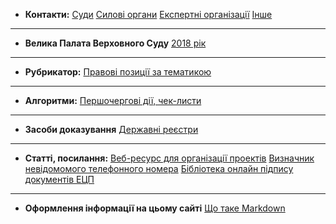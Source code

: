 <!-- TITLE: Головна сторінка -->
<!-- SUBTITLE: Зміст та посилання на інші сторінки -->

- **Контакти:** 
[Суди](https://wicase.herokuapp.com/contacts-courts) [Силові органи](https://wicase.herokuapp.com/contacts-ps) [Експертні організації](https://wicase.herokuapp.com/contacts-experts) [Інше](https://wicase.herokuapp.com/contacts-other)
*** 
- **Велика Палата Верховного Суду** 
[2018 рік](https://wicase.herokuapp.com/VPVS18)
*** 
- **Рубрикатор:** 
[Правові позиції за тематикою](https://wicase.herokuapp.com/tags)
*** 
- **Алгоритми:**
[Першочергові дії, чек-листи](https://wicase.herokuapp.com/algoritm)
*** 
- **Засоби доказування** 
[Державні реєстри](https://wicase.herokuapp.com/reyestr)
*** 
- **Статті, посилання:** 
[Веб-ресурс для організації проектів](https://trello.com)
[Визначник невідомомого телефонного номера](https://www.truecaller.com/)
[Бібліотека онлайн підпису документів ЕЦП](http://js.sign.eu.iit.com.ua/)
*** 
- **Оформлення інформації на цьому сайті** 
[Що таке Markdown](https://guides.hexlet.io/markdown)
